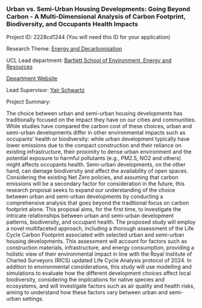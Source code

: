 ### Urban vs. Semi-Urban Housing Developments: Going Beyond Carbon - A Multi-Dimensional Analysis of Carbon Footprint, Biodiversity, and Occupants Health Impacts

Project ID: 2228cd1244
(You will need this ID for your application)

Research Theme: [Energy and Decarbonisation](../themes/energy and-decarbonisation.md)

UCL Lead department: [Bartlett School of Environment, Energy and Resources](../departments/bartlett-school-of-environment-energy-and-resources.md)

[Department Website](https://www.ucl.ac.uk/bartlett/bartlett-school-environment-energy-and-resources)

Lead Supervisor: [Yair Schwartz](https://profiles.ucl.ac.uk/42559)

Project Summary:

The choice between urban and semi-urban housing developments has traditionally focused on the impact they have on our cities and communities. While studies have compared the carbon cost of these choices, urban and semi-urban developments differ in other environmental impacts such as occupants’ health or biodiversity: while urban development typically have lower emissions due to the compact construction and their reliance on existing infrastructure, their proximity to dense urban environment and the potential exposure to harmful pollutants (e.g., PM2.5, NO2 and others) might affects occupants health. Semi-urban developments, on the other hand, can damage biodiversity and affect the availability of open spaces. 
Considering the existing Net Zero policies, and assuming that carbon emissions will be a secondary factor for consideration in the future, this research proposal seeks to expand our understanding of the choice between urban and semi-urban developments by conducting a comprehensive analysis that goes beyond the traditional focus on carbon footprint alone. This proposal aims, for the first time, to investigate the intricate relationships between urban and semi-urban development patterns, biodiversity, and occupant health.
The proposed study will employ a novel multifaceted approach, including a thorough assessment of the Life Cycle Carbon Footprint associated with selected urban and semi-urban housing developments. This assessment will account for factors such as construction materials, infrastructure, and energy consumption, providing a holistic view of their environmental impact in line with the Royal Institute of Charted Surveyors (RICS) updated Life Cycle Analysis protocol of 2024. In addition to environmental considerations, this study will use modelling and simulations to evaluate how the different development choices affect local biodiversity, considering the implications for native species and ecosystems, and will investigate factors such as air quality and health risks, aiming to understand how these factors vary between urban and semi-urban settings.
